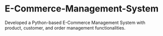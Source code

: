 # E-Commerce-Management-System
Developed a Python-based E-Commerce Management System with product, customer, and order management functionalities.
